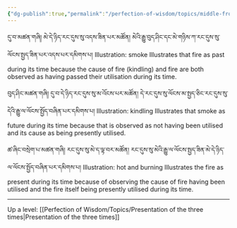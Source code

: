 ```yaml
---
{"dg-publish":true,"permalink":"/perfection-of-wisdom/topics/middle-from-extremes-3-t/"}
---
```


དུ་བ་མཚན་གཞི། མེ་དེ་ཉིད་རང་དུས་སུ་འདས་ཟིན་པར་མཚོན། མེའི་རྒྱུ་བུད་ཤིང་དང་མེ་གཉིས་ཀ་རང་དུས་སུ་ལོངས་སྤྱད་ཟིན་པར་འདས་པར་དམིགས་པ། 
Illustration: smoke
Illustrates that fire as past during its time because the cause of fire (kindling) and fire are both observed as having passed their utilisation during its time.

བུད་ཤིང་མཚན་གཞི། དུ་བ་དེ་ཉིད་རང་དུས་སུ་མ་འོངས་པར་མཚོན། དེ་རང་དུས་སུ་ལོངས་མ་སྤྱད་ཅིང་རང་དུས་སུ་དེའི་རྒྱུ་ལ་ལོངས་སྤྱོད་བཞིན་པར་དམིགས་པ། 
Illustration: kindling
Illustrates that smoke as future during its time because that is observed as not having been utilised and its cause as being presently utilised.

ཚ་ཞིང་བསྲེག་པ་མཚན་གཞི། རང་དུས་སུ་མེ་ད་ལྟ་བར་མཚོན། རང་དུས་སུ་མེའི་རྒྱུ་ལ་ལོངས་སྤྱད་ཟིན་མེ་དེ་ཉིད་ལ་ལོངས་སྤྱོད་བཞིན་པར་དམིགས་པ། 
Illustration: hot and burning
Illustrates the fire as present during its time because of observing the cause of fire having been utilised and the fire itself being presently utilised during its time.



---
Up a level: [[Perfection of Wisdom/Topics/Presentation of the three times\|Presentation of the three times]]